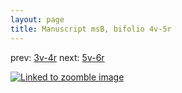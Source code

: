 ```yaml
---
layout: page
title: Manuscript msB, bifolio 4v-5r
---
```


prev: [3v-4r](../3v-4r/) next: [5v-6r](../5v-6r/)



[![Linked to zoomble image](http://www.homermultitext.org/iipsrv?IIIF=/project/homer/pyramidal/deepzoom/hmt/vbbifolio/v1/vb_4v_5r.tif/full/2000,/0/default.jpg)](http://www.homermultitext.org/ict2/?urn=urn:cite2:hmt:vbbifolio.v1:vb_4v_5r)

